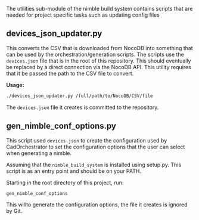 The utilities sub-module of the nimble build system contains scripts that are needed for project specific tasks such as updating config files

## devices_json_updater.py

This converts the CSV that is downloaded from NocoDB into something that can be used by the orchestration/generation scripts. The scripts use the `devices.json` file that is in the root of this repository. This should eventually be replaced by a direct connection via the NocoDB API. This utility requires that it be passed the path to the CSV file to convert.

**Usage:**

```bash
./devices_json_updater.py /full/path/to/NocoDB/CSV/file
```

The `devices.json` file it creates is committed to the repository.

## gen_nimble_conf_options.py

This script used `devices.json` to create the configuration used by CadOrchestrator to set the configuration options that the user can select when generating a nimble.

Assuming that the `nimble_build_system` is installed using setup.py. This script is as an entry point and should be on your PATH.

Starting in the root directory of this project, run:

```bash
gen_nimble_conf_options
```

This willto generate the configuration options, the file it creates is ignored by Git.
